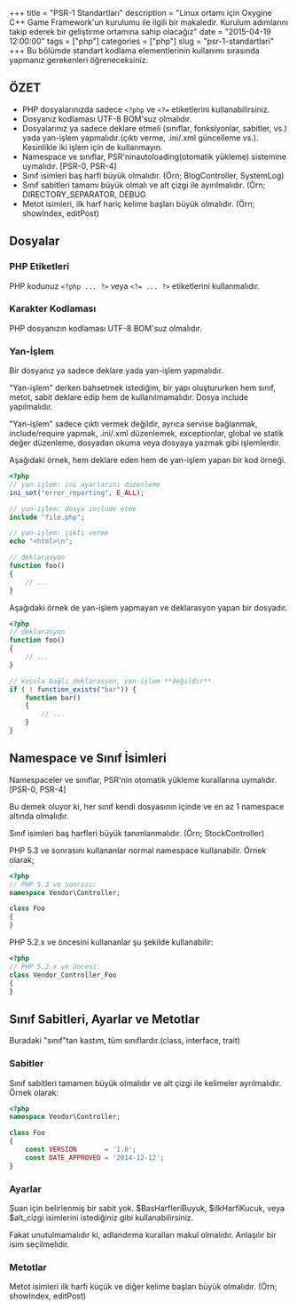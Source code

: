+++
title = "PSR-1 Standartları"
description = "Linux ortamı için Oxygine C++ Game Framework'un kurulumu ile ilgili bir makaledir. Kurulum adımlarını takip ederek bir geliştirme ortamına sahip olacağız"
date = "2015-04-19 12:00:00"
tags = ["php"]
categories = ["php"]
slug = "psr-1-standartlari"
+++
Bu bölümde standart kodlama elementlerinin kullanımı sırasında yapmanız gerekenleri öğreneceksiniz.

## ÖZET

- PHP dosyalarınızda sadece `<?php` ve `<?=` etiketlerini kullanabilirsiniz.
- Dosyanız kodlaması UTF-8 BOM'suz olmalıdır.
- Dosyalarınız ya sadece deklare etmeli (sınıflar, fonksiyonlar, sabitler, vs.) yada yan-işlem yapmalıdır.(çıktı verme, .ini/.xml güncelleme vs.). Kesinlikle iki işlem için de kullanmayın.
- Namespace ve sınıflar, PSR'ninautoloading(otomatik yükleme) sistemine uymalıdır. [PSR-0, PSR-4]
- Sınıf isimleri baş harfi büyük olmalıdır. (Örn; BlogController, SystemLog)
- Sınıf sabitleri tamamı büyük olmalı ve alt çizgi ile ayırılmalıdır. (Örn; DIRECTORY_SEPARATOR, DEBUG
- Metot isimleri, ilk harf hariç kelime başları büyük olmalıdır. (Örn; showIndex, editPost)

## Dosyalar

### PHP Etiketleri

PHP kodunuz `<?php ... ?>` veya `<?= ... ?>` etiketlerini kullanmalıdır.

### Karakter Kodlaması

PHP dosyanızın kodlaması UTF-8 BOM'suz olmalıdır.

### Yan-İşlem
Bir dosyanız ya sadece deklare yada yan-işlem yapmalıdır.

"Yan-işlem" derken bahsetmek istediğim, bir yapı oluştururken hem sınıf, metot, sabit deklare edip hem de kullanılmamalıdır. Dosya include yapılmalıdır.

"Yan-işlem" sadece çıktı vermek değildir, ayrıca servise bağlanmak, include/require yapmak, .ini/.xml düzenlemek, exceptionlar, global ve statik değer düzenleme, dosyadan okuma veya dosyaya yazmak gibi işlemlerdir.

Aşağıdaki örnek, hem deklare eden hem de yan-işlem yapan bir kod örneği.

```php
<?php
// yan-işlem: ini ayarlarını düzenleme
ini_set("error_reporting", E_ALL);

// yan-işlem: dosya include etme
include "file.php";

// yan-işlem: çıktı verme
echo "<html>\n";

// deklarasyon
function foo()
{
	// ...
}
```

Aşağıdaki örnek de yan-işlem yapmayan ve deklarasyon yapan bir dosyadır.

```php
<?php
// deklarasyon
function foo()
{
	// ...
}

// koşula bağlı deklarasyon, yan-işlem **değildir**.
if ( ! function_exists("bar")) {
	function bar()
    {
    	// ...
    }
}
```

## Namespace ve Sınıf İsimleri

Namespaceler ve sınıflar, PSR'nin otomatik yükleme kurallarına uymalıdır. [PSR-0, PSR-4]

Bu demek oluyor ki, her sınıf kendi dosyasının içinde ve en az 1 namespace altında olmalıdır.

Sınıf isimleri baş harfleri büyük tanımlanmalıdır. (Örn; StockController)

PHP 5.3 ve sonrasını kullananlar normal namespace kullanabilir. Örnek olarak;

```php
<?php
// PHP 5.3 ve sonrası:
namespace Vendor\Controller;

class Foo
{
}
```

PHP 5.2.x ve öncesini kullananlar şu şekilde kullanabilir:

```php
<?php
// PHP 5.2.x ve öncesi:
class Vendor_Controller_Foo
{
}
```

## Sınıf Sabitleri, Ayarlar ve Metotlar

Buradaki "sınıf"tan kastım, tüm sınıflardır.(class, interface, trait)

### Sabitler

Sınıf sabitleri tamamen büyük olmalıdır ve alt çizgi ile kelimeler ayrılmalıdır. Örnek olarak:

```php
<?php
namespace Vendor\Controller;

class Foo
{
    const VERSION       = '1.0';
    const DATE_APPROVED = '2014-12-12';
}
```

### Ayarlar

Şuan için belirlenmiş bir sabit yok. $BasHarfleriBuyuk, $ilkHarfiKucuk, veya $alt_cizgi isimlerini istediğiniz gibi kullanabilirsiniz.

Fakat unutulmamalıdır ki, adlandırma kuralları makul olmalıdır. Anlaşılır bir isim seçilmelidir.


### Metotlar

Metot isimleri ilk harfi küçük ve diğer kelime başları büyük olmalıdır. (Örn; showIndex, editPost)
